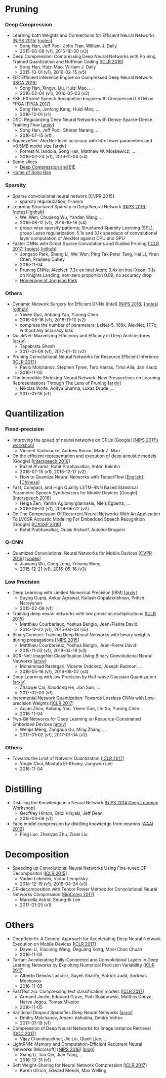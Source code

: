 # Pruning

### Deep Compression
- Learning both Weights and Connections for Efficient Neural Networks [[NIPS 2015](https://arxiv.org/abs/1506.02626)] [[notes](pruning/deep-compression/test.txt)]
	- Song Han, Jeff Pool, John Tran, William J. Dally
	- 2015-06-08 (v1), 2015-10-30 (v3)
- Deep Compression: Compressing Deep Neural Networks with Pruning, Trained Quantization and Huffman Coding [[ICLR 2016](https://arxiv.org/abs/1510.00149)]
	- Song Han, Huizi Mao, William J. Dally
	- 2015-10-01 (v1), 2016-02-15 (v5)
- EIE: Efficient Inference Engine on Compressed Deep Neural Network [[ISCA 2016](https://arxiv.org/abs/1602.01528)]
	- Song Han, Xingyu Liu, Huizi Mao, ...
	- 2016-02-04 (v1), 2016-05-03 (v2)
- ESE: Efficient Speech Recognition Engine with Compressed LSTM on FPGA [[FPGA 2017](https://arxiv.org/abs/1612.00694)]
	- Song Han, Junlong Kang, Huizi Mao, ...
	- 2016-12-01 (v1)
- DSD: Regularizing Deep Neural Networks with Dense-Sparse-Dense Training Flow [[arxiv](https://arxiv.org/abs/1607.04381)]
	- Song Han, Jeff Pool, Sharan Narang, ...
	- 2016-07-15 (v1)
- SqueezeNet: AlexNet-level accuracy with 50x fewer parameters and <0.5MB model size [[arxiv](https://arxiv.org/abs/1602.07360)]
	- Forrest N. landola, Song Han, Matthew W. Moskewicz, ...
	- 2016-02-24 (v1), 2016-11-04 (v4)
- Some slices
	- [Deep Compression and EIE](https://web.stanford.edu/class/ee380/Abstracts/160106-slides.pdf)
- [Home of Song Han](https://stanford.edu/~songhan/)

### Sparsity
- Sparse convolutional neural network [CVPR 2015]
	- sparsity regularization, l1-norm
- Learning Structured Sparsity in Deep Neural Network [[NIPS 2016](https://arxiv.org/abs/1608.03665)] [[notes](pruning/sparsity/Learning_Structured_Sparsity_in_Deep_Neural_Networks.md)] [[github](https://github.com/wenwei202/caffe/tree/scnn)]
	- Wei Wen, Chupeng Wu, Yandan Wang, ...
	- 2016-08-12 (v1), 2016-10-18 (v4)
	- group-wise sparsity patterns; Structured Sparsity Learning (SSL), group Lasso regularization; 5.1x and 3.1x speedups of convolutional layer computation of AlexNet against CPU and GPU
- Faster CNNs with Direct Sparse Convolutions and Guided Pruning [[ICLR 2017](https://openreview.net/pdf?id=rJPcZ3txx)] [[notes](pruning/sparsity/Faster_CNNs_with_Direct_Sparse_Convolutions_and_Guided_Pruning.md)] [[github](https://github.com/IntelLabs/SkimCaffe)]
    - Jongsoo Park, Sheng Li, Wei Wen, Ping Tak Peter Tang, Hai Li, Yiran Chen, Pradeep Dubey
    - 2016-11-04
    - Pruning CNNs; AlexNet: 7.3x on Intel Atom; 3.4x on Intel Xeon; 3.1x on Knights Landing; non-zero proportion 0.09; no accuracy drop
    - [Homepage of Jongsoo Park](https://sites.google.com/site/jongsoopark/home)

### Others
- Dynamic Network Surgery for Efficient DNNs [Intel] [[NIPS 2016](https://arxiv.org/abs/1608.04493)] [[notes](pruning/others/Dynamic_Network_Surgery_for_Efficient_DNNs.md)] [[github](https://github.com/yiwenguo/Dynamic-Network-Surgery)]
	- Yiwen Guo, Anbang Yao, Yurong Chen
	- 2016-08-16 (v1), 2016-11-10 (v2)
	- compress the number of parameters: LeNet-5, 108x; AlexNet, 17.7x; without any accuracy loss
- QuickNet: Maximizing Efficiency and Efficacy in Deep Architectures [[arxiv](https://arxiv.org/abs/1701.02291)]
    - Tapabrata Ghosh
    - 2017-01-09 (v1), 2017-01-12 (v2)
- Pruning Convolutional Neural Networks for Resource Efficient Inference [[ICLR 2017](https://openreview.net/pdf?id=SJGCiw5gl)]
    - Pavlo Molchanov, Stephen Tyree, Tero Karras, Timo Aila, Jan Kautz
    - 2016-11-05
- The Incredible Shrinking Neural Network: New Prespectives on Learning Representations Through The Lens of Pruning [[arxiv](https://arxiv.org/abs/1701.04465)]
	- Nikolas Wolfe, Aditya Sharma, Lukas Drude, ...
	- 2017-01-16 (v1)

# Quantilization

### Fixed-precision
- Improving the speed of neural networks on CPUs [Google] [[NIPS 2011's workshop](https://static.googleusercontent.com/media/research.google.com/zh-CN//pubs/archive/37631.pdf)]
	- Vincent Vanhoucke, Andrew Senior, Mark Z. Mao
- On the efficient representation and execution of deep acoustic models [Google] [[Interspeech 2016](https://arxiv.org/abs/1607.04683)]
	- Raziel Alvarez, Rohit Prabhavalkar, Anton Bakhtin
	- 2016-07-15 (v1), 2016-12-17 (v2)
	- How to Quantize Neural Networks with TensorFlow [[English](https://petewarden.com/2016/05/03/how-to-quantize-neural-networks-with-tensorflow/)] [[Chinese](http://fjdu.github.io/machine/learning/2016/07/07/quantize-neural-networks-with-tensorflow.html)]
- Fast, Compact, and High Quality LSTM-RNN Based Statistical Parametric Speech Synthesizers for Mobile Devices [Google] [[Interspeech 2016](https://arxiv.org/abs/1606.06061)]
	- Heiga Zen, Yannis Agiomyrgiannakis, Niels Egberts, ...
	- 2016-06-20 (v1), 2016-06-22 (v2)
- On The Compression Of Recurrent Neural Networks With An Application To LVCSR Acoustic Modeling For Embedded Speech Recognition [Google] [[ICASSP 2016](https://arxiv.org/pdf/1603.08042.pdf)]
	- Rohit Prabhanalkar, Ouais Alsharif, Autoine Bruguier


### Q-CNN
- Quantized Convolutional Neural Networks for Mobile Devices [[CVPR 2016](https://arxiv.org/abs/1512.06473)] [[codes](https://github.com/jiaxiang-wu/quantized-cnn)]
	- Jiaxiang Wu, Cong Leng, Yuhang Wang
	- 2015-12-21 (v1), 2016-05-16 (v3)

### Low Precision
- Deep Learning with Limited Numerical Precision [IBM] [[arxiv](https://arxiv.org/abs/1502.02551)]
	- Suyog Gupta, Ankur Agrawal, Kailash Gopalakrishnan, Pritish Narayanan
	- 2015-02-09 (v1)
- Training deep neural networks with low precision multiplications [[ICLR 2015](https://arxiv.org/abs/1412.7024)]
	- Matthieu Courbariaux, Yoshua Bengio, Jean-Pieirre David
	- 2014-12-22 (v1), 2015-04-03 (v5)
- BinaryConnect: Training Deep Neural Networks with binary weights during propagations [[NIPS 2015](https://arxiv.org/abs/1511.00363)]
	- Matthieu Courbariaux, Yoshua Bengio, Jean-Pierre David
	- 2015-11-02 (v1), 2016-04-18 (v3)
- XOR-Net: ImageNet Classification Using Binary Convolutional Neural Networks [[arxiv](https://arxiv.org/abs/1603.05279)]
	- Mohammad Rastegari, Vicente Ordonez, Joseph Redmon, ...
	- 2016-05-16 (v1), 2016-08-02 (v4)
- Deep Learning with low Precision by Half-wave Gaussian Quantization [[arxiv](https://arxiv.org/abs/1702.00953)]
	- Zhaowei Cai, Xiaodong He, Jian Sun, ...
	- 2017-02-03 (v1)
- Incremental Network Quantization: Towards Lossless CNNs with Low-precision Weights [[ICLR 2017](https://openreview.net/pdf?id=HyQJ-mclg)]
    - Aojun Zhou, Anbang Yao, Yiwen Guo, Lin Xu, Yurong Chen
    - 2016-11-04
- Two-Bit Networks for Deep Learning on Resource-Constrained Embedded Devices [[arxiv](https://arxiv.org/abs/1701.00485)]
	- Wenjia Meng, Zonghua Gu, Ming Zhang, ...
	- 2017-01-02 (v1), 2017-01-04 (v2)

### Others
- Towards the Limit of Network Quantization [[ICLR 2017](https://openreview.net/pdf?id=rJ8uNptgl)]
    - Yoojin Choi, Mostafa El-Khamy, Jungwon Lee
    - 2016-11-04


# Distilling
- Distilling the Knowledge in a Neural Network [[NIPS 2014 Deep Learning Workshop](https://arxiv.org/abs/1503.02531)]
	- Geoffrey Hinton, Oriol Vinyals, Jeff Dean
	- 2015-03-09 (v1)
- Face model compression by distilling knowledge from neurons [[AAAI 2016](http://www.aaai.org/ocs/index.php/AAAI/AAAI16/paper/download/11977/12130)]
	- Ping Luo, Zhenyao Zhu, Ziwei Liu

# Decomposition
- Speeding up Convolutional Neural Networks Using Fine-tuned CP-Decompositon [[ICLR 2015](https://arxiv.org/abs/1412.6553)]
	- Vadim Lebedev, Victor Lempitsky
	- 2014-12-19 (v1), 2015-04-24 (v3)
- CP-decomposition with Tensor Power Method for Convolutional Neural Networks Compression [[BigComp 2017](https://arxiv.org/abs/1701.07148)]
	- Marcella Astrid, Seung-lk Lee
	- 2017-01-25 (v1)

# Others
- DeepRebirth: A General Approach for Accelerating Deep Neural Network Execution on Mobile Devices [[ICLR 2017](https://openreview.net/pdf?id=SkwSJ99ex)]
    - Dawei Li, Xiaolong Wang, Deguang Kong, Mooi Choo Chuah
    - 2016-11-05
- Tartan: Accelerating Fully-Connected and Convolutional Layers in Deep Learning Networks by Exploiting Numerical Precision Variability [[ICLR 2017](https://openreview.net/pdf?id=Hy-lMNqex)]
    - Alberto Delmás Lascorz, Sayeh Sharify, Patrick Judd, Andreas Moshovos
    - 2016-11-05
- FastText.zip: Compressing text classification models [[ICLR 2017](https://openreview.net/pdf?id=SJc1hL5ee)]
    - Armand Joulin, Edouard Grave, Piotr Bojanowski, Matthijs Douze, Herve Jegou, Tomas Mikolov
    - 2016-11-05
- Varitional Dropout Sparsifies Deep Neural Networks [[arxiv](https://arxiv.org/abs/1701.05369)]
	- Dmitry Molchanov, Arsenii Ashukha, Dmitry Vetrov
	- 2017-01-19 (v1)
- Compression of Deep Neural Networks for Image Instance Retrieval [[DCC 2017](https://arxiv.org/abs/1701.04923)]
	- Vijay Chandrasekhar, Jie Lin, Qianli Liao, ...
- LightRNN: Memory and Computation-Efficient Recurrent Neural Networks [Microsoft] [[NIPS 2016](https://arxiv.org/abs/1610.09893)] [[blog](http://www.msra.cn/zh-cn/news/blogs/2016/12/lightrnn-20161228.aspx)]
	- Xiang Li, Tao Qin, Jian Yang, ...
	- 2016-10-31 (v1)
- Soft Weight-Sharing for Neural Network Compression [[ICLR 2017](https://arxiv.org/pdf/1702.04008)]
    - Karen Ullrich, Edward Meeds, Max Welling


